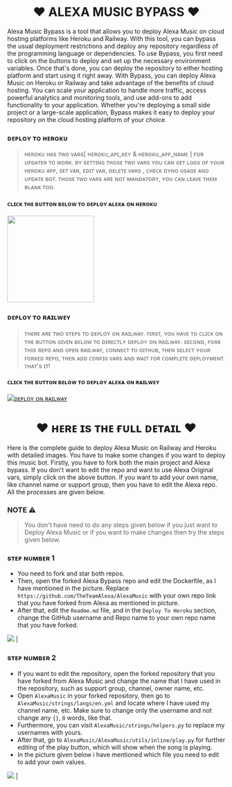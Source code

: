 <h1 align="center"><b>❤️ ALEXA MUSIC BYPASS ❤️</b></h1>
Alexa Music Bypass is a tool that allows you to deploy Alexa Music on cloud hosting platforms like Heroku and Railway. With this tool, you can bypass the usual deployment restrictions and deploy any repository regardless of the programming language or dependencies.
To use Bypass, you first need to click on the buttons to deploy and set up the necessary environment variables. Once that's done, you can deploy the repository to either hosting platform and start using it right away.
With Bypass, you can deploy Alexa Music on Heroku or Railway and take advantage of the benefits of cloud hosting. You can scale your application to handle more traffic, access powerful analytics and monitoring tools, and use add-ons to add functionality to your application.
Whether you're deploying a small side project or a large-scale application, Bypass makes it easy to deploy your repository on the cloud hosting platform of your choice.

### ᴅᴇᴘʟᴏʏ ᴛᴏ ʜᴇʀᴏᴋᴜ

> ʜᴇʀᴏᴋᴜ ʜᴀs ᴛᴡᴏ ᴠᴀʀs[ ʜᴇʀᴏᴋᴜ_ᴀᴘɪ_ᴋᴇʏ & ʜᴇʀᴏᴋᴜ_ᴀᴘᴘ_ɴᴀᴍᴇ ] ғᴏʀ ᴜᴘᴅᴀᴛᴇʀ ᴛᴏ ᴡᴏʀᴋ. 
> ʙʏ sᴇᴛᴛɪɴɢ ᴛʜᴏsᴇ ᴛᴡᴏ ᴠᴀʀs ʏᴏᴜ ᴄᴀɴ ɢᴇᴛ ʟᴏɢs ᴏғ ʏᴏᴜʀ ʜᴇʀᴏᴋᴜ ᴀᴘᴘ, sᴇᴛ ᴠᴀʀ, ᴇᴅɪᴛ ᴠᴀʀ, ᴅᴇʟᴇᴛᴇ ᴠᴀʀs , ᴄʜᴇᴄᴋ ᴅʏɴᴏ ᴜsᴀɢᴇ ᴀɴᴅ ᴜᴘᴅᴀᴛᴇ ʙᴏᴛ. 
> ᴛʜᴏsᴇ ᴛᴡᴏ ᴠᴀʀs ᴀʀᴇ ɴᴏᴛ ᴍᴀɴᴅᴀᴛᴏʀʏ, ʏᴏᴜ ᴄᴀɴ ʟᴇᴀᴠᴇ ᴛʜᴇᴍ ʙʟᴀɴᴋ ᴛᴏᴏ. 
    
<h4> ᴄʟɪᴄᴋ ᴛʜᴇ ʙᴜᴛᴛᴏɴ ʙᴇʟᴏᴡ ᴛᴏ ᴅᴇᴘʟᴏʏ ᴀʟᴇxᴀ ᴏɴ ʜᴇʀᴏᴋᴜ</h4>    
<p><a href="https://dashboard.heroku.com/new?template=https%3A%2F%2Fgithub.com%2FAlexaMusic%2FAlexaMusic-Bypass"><img src="https://img.shields.io/badge/Deploy%20To%20Heroku-red?style=for-the-badge&logo=heroku" width="200"/></a></p>

### ᴅᴇᴘʟᴏʏ ᴛᴏ ʀᴀɪʟᴡᴇʏ

> ᴛʜᴇʀᴇ ᴀʀᴇ ᴛᴡᴏ sᴛᴇᴘs ᴛᴏ ᴅᴇᴘʟᴏʏ ᴏɴ ʀᴀɪʟᴡᴀʏ.
> ꜰɪʀsᴛ, ʏᴏᴜ ʜᴀᴠᴇ ᴛᴏ ᴄʟɪᴄᴋ ᴏɴ ᴛʜᴇ ʙᴜᴛᴛᴏɴ ɢɪᴠᴇɴ ʙᴇʟᴏᴡ ᴛᴏ ᴅɪʀᴇᴄᴛʟʏ ᴅᴇᴘʟᴏʏ ᴏɴ ʀᴀɪʟᴡᴀʏ.
> sᴇᴄᴏɴᴅ, ғᴏʀᴋ ᴛʜɪs ʀᴇᴘᴏ ᴀɴᴅ ᴏᴘᴇɴ ʀᴀɪʟᴡᴀʏ, ᴄᴏɴɴᴇᴄᴛ ᴛᴏ ɢɪᴛʜᴜʙ, ᴛʜᴇɴ sᴇʟᴇᴄᴛ ʏᴏᴜʀ ꜰᴏʀᴋᴇᴅ ʀᴇᴘᴏ, ᴛʜᴇɴ ᴀᴅᴅ ᴄᴏɴꜰɪɢ ᴠᴀʀs ᴀɴᴅ ᴡᴀɪᴛ ꜰᴏʀ ᴄᴏᴍᴘʟᴇᴛᴇ ᴅᴇᴘʟᴏʏᴍᴇɴᴛ. ᴛʜᴀᴛ's ɪᴛ!

<h4> ᴄʟɪᴄᴋ ᴛʜᴇ ʙᴜᴛᴛᴏɴ ʙᴇʟᴏᴡ ᴛᴏ ᴅᴇᴘʟᴏʏ ᴀʟᴇxᴀ ᴏɴ ʀᴀɪʟᴡᴇʏ</h4>

[![ᴅᴇᴘʟᴏʏ ᴏɴ ʀᴀɪʟᴡᴀʏ](https://railway.app/button.svg)]()
<br>

<h1 align="center"><b>❤️ ʜᴇʀᴇ ɪs ᴛʜᴇ ғᴜʟʟ ᴅᴇᴛᴀɪʟ ❤️</b></h1>
Here is the complete guide to deploy Alexa Music on Railway and Heroku with detailed images. You have to make some changes if you want to deploy this music bot. Firstly, you have to fork both the main project and Alexa bypass. If you don't want to edit the repo and want to use Alexa Original vars, simply click on the above button. If you want to add your own name, like channel name or support group, then you have to edit the Alexa repo. All the processes are given below.
<br>

### NOTE ⚠️
> You don't have need to do any steps given below if you just want to Deploy Alexa Music or if you want to make changes then try the steps given below.

### sᴛᴇᴘ ɴᴜᴍʙᴇʀ 1
- You need to fork and star both repos.
- Then, open the forked Alexa Bypass repo and edit the Dockerfile, as I have mentioned in the picture. Replace `https://github.com/TheTeamAlexa/AlexaMusic` with your own repo link that you have forked from Alexa as mentioned in picture.
- After that, edit the `Readme.md` file, and in the `Deploy To Heroku` section, change the GitHub username and Repo name to your own repo name that you have forked.

<a href="https://t.me/Jankari_Ki_Duniya"><img src="https://telegra.ph/file/083b270749997caf55e77.png"/></a> |

### sᴛᴇᴘ ɴᴜᴍʙᴇʀ 2
- If you want to edit the repository, open the forked repository that you have forked from Alexa Music and change the name that I have used in the repository, such as support group, channel, owner name, etc.
- Open `AlexaMusic` in your forked repository, then go to `AlexaMusic/strings/langs/en.yml` and locate where I have used my channel name, etc. Make sure to change only the username and not change any `{}`, `0` words, like that.
- Furthermore, you can visit `AlexaMusic/strings/helpers.py` to replace my usernames with yours.
- After that, go to `AlexaMusic/AlexaMusic/utils/inline/play.py` for further editing of the play button, which will show when the song is playing.
- In the picture given below i have mentioned which file you need to edit to add your own values.

<a href="https://t.me/Jankari_Ki_Duniya"><img src="https://telegra.ph/file/b9429521ef5d4679b59b4.png"/></a> |
